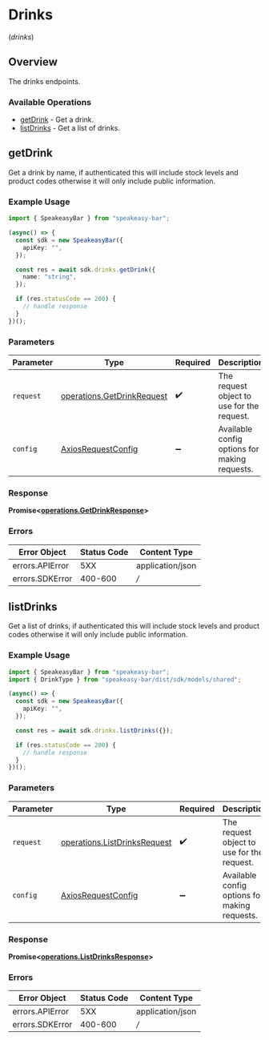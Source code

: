 # Drinks
(*drinks*)

## Overview

The drinks endpoints.

### Available Operations

* [getDrink](#getdrink) - Get a drink.
* [listDrinks](#listdrinks) - Get a list of drinks.

## getDrink

Get a drink by name, if authenticated this will include stock levels and product codes otherwise it will only include public information.

### Example Usage

```typescript
import { SpeakeasyBar } from "speakeasy-bar";

(async() => {
  const sdk = new SpeakeasyBar({
    apiKey: "",
  });

  const res = await sdk.drinks.getDrink({
    name: "string",
  });

  if (res.statusCode == 200) {
    // handle response
  }
})();
```

### Parameters

| Parameter                                                                    | Type                                                                         | Required                                                                     | Description                                                                  |
| ---------------------------------------------------------------------------- | ---------------------------------------------------------------------------- | ---------------------------------------------------------------------------- | ---------------------------------------------------------------------------- |
| `request`                                                                    | [operations.GetDrinkRequest](../../sdk/models/operations/getdrinkrequest.md) | :heavy_check_mark:                                                           | The request object to use for the request.                                   |
| `config`                                                                     | [AxiosRequestConfig](https://axios-http.com/docs/req_config)                 | :heavy_minus_sign:                                                           | Available config options for making requests.                                |


### Response

**Promise<[operations.GetDrinkResponse](../../sdk/models/operations/getdrinkresponse.md)>**
### Errors

| Error Object     | Status Code      | Content Type     |
| ---------------- | ---------------- | ---------------- |
| errors.APIError  | 5XX              | application/json |
| errors.SDKError  | 400-600          | */*              |

## listDrinks

Get a list of drinks, if authenticated this will include stock levels and product codes otherwise it will only include public information.

### Example Usage

```typescript
import { SpeakeasyBar } from "speakeasy-bar";
import { DrinkType } from "speakeasy-bar/dist/sdk/models/shared";

(async() => {
  const sdk = new SpeakeasyBar({
    apiKey: "",
  });

  const res = await sdk.drinks.listDrinks({});

  if (res.statusCode == 200) {
    // handle response
  }
})();
```

### Parameters

| Parameter                                                                        | Type                                                                             | Required                                                                         | Description                                                                      |
| -------------------------------------------------------------------------------- | -------------------------------------------------------------------------------- | -------------------------------------------------------------------------------- | -------------------------------------------------------------------------------- |
| `request`                                                                        | [operations.ListDrinksRequest](../../sdk/models/operations/listdrinksrequest.md) | :heavy_check_mark:                                                               | The request object to use for the request.                                       |
| `config`                                                                         | [AxiosRequestConfig](https://axios-http.com/docs/req_config)                     | :heavy_minus_sign:                                                               | Available config options for making requests.                                    |


### Response

**Promise<[operations.ListDrinksResponse](../../sdk/models/operations/listdrinksresponse.md)>**
### Errors

| Error Object     | Status Code      | Content Type     |
| ---------------- | ---------------- | ---------------- |
| errors.APIError  | 5XX              | application/json |
| errors.SDKError  | 400-600          | */*              |
